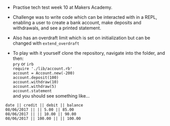 * Practise tech test week 10 at Makers Academy.

* Challenge was to write code which can be interacted with in a REPL, enabling a user to create a bank account, make deposits and withdrawals, and see a printed statement.

* Also has an overdraft limit which is set on initialization but can be changed with `extend_overdraft`    

* To play with it yourself clone the repository, navigate into the folder, and then:  
`pry` or `irb`  
`require './lib/account.rb'`  
`account = Account.new(-200)`  
`account.deposit(100)`  
`account.withdraw(10)`  
`account.withdraw(5)`  
`account.statement`  
and you should see something like...
```
date || credit || debit || balance
08/06/2017 || || 5.00 || 85.00
08/06/2017 || || 10.00 || 90.00
08/06/2017 || 100.00 || || 100.00
```
